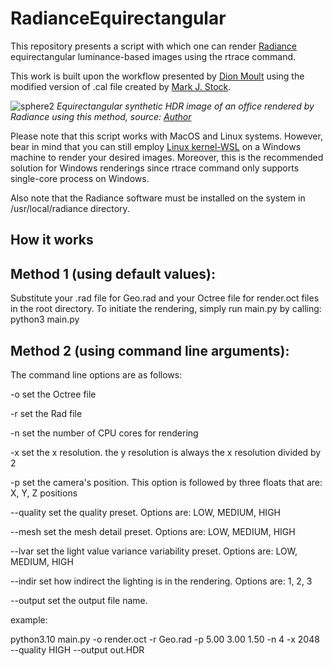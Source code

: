 # RadianceEquirectangular

This repository presents a script with which one can render [Radiance](https://www.radiance-online.org) equirectangular luminance-based images using the rtrace command.

This work is built upon the workflow presented by [Dion Moult](https://thinkmoult.com/create-360-vr-panoramas-with-radiance.html) using the modified version of .cal file created by [Mark J. Stock](http://markjstock.org/).

![sphere2](https://user-images.githubusercontent.com/47574645/140939877-2a10de78-d97a-4a97-a885-effacf5d4054.jpg)
*Equirectangular synthetic HDR image of an office rendered by Radiance using this method, source: [Author](https://github.com/maqorbani)*


Please note that this script works with MacOS and Linux systems. However, bear in mind that you can still employ [Linux kernel-WSL](https://docs.microsoft.com/en-us/windows/wsl/install) on a Windows machine to render your desired images. Moreover, this is the recommended solution for Windows renderings since rtrace command only supports single-core process on Windows.

Also note that the Radiance software must be installed on the system in /usr/local/radiance directory.


## How it works
## Method 1 (using default values):

Substitute your .rad file for Geo.rad and your Octree file for render.oct files in the root directory. To initiate the rendering, simply run main.py by calling: python3 main.py

## Method 2 (using command line arguments):

The command line options are as follows:

-o set the Octree file 

-r set the Rad file

-n set the number of CPU cores for rendering

-x set the x resolution. the y resolution is always the x resolution divided by 2

-p set the camera's position. This option is followed by three floats that are: X, Y, Z positions

--quality set the quality preset. Options are: LOW, MEDIUM, HIGH

--mesh set the mesh detail preset. Options are: LOW, MEDIUM, HIGH

--lvar set the light value variance variability preset. Options are: LOW, MEDIUM, HIGH

--indir set how indirect the lighting is in the rendering. Options are: 1, 2, 3

--output set the output file name. 

example: 

python3.10 main.py -o render.oct -r Geo.rad -p 5.00 3.00 1.50 -n 4 -x 2048 --quality HIGH --output out.HDR
